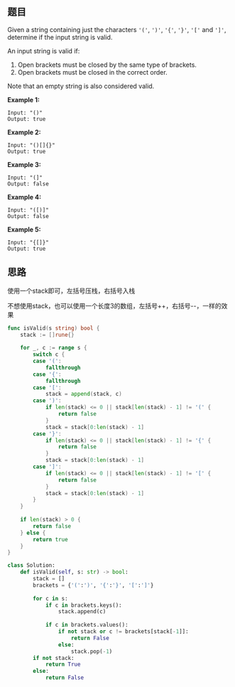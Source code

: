 ## 题目

Given a string containing just the characters `'('`, `')'`, `'{'`, `'}'`, `'['` and `']'`, determine if the input string is valid.

An input string is valid if:

1. Open brackets must be closed by the same type of brackets.
2. Open brackets must be closed in the correct order.

Note that an empty string is also considered valid.

**Example 1:**

```
Input: "()"
Output: true
```

**Example 2:**

```
Input: "()[]{}"
Output: true
```

**Example 3:**

```
Input: "(]"
Output: false
```

**Example 4:**

```
Input: "([)]"
Output: false
```

**Example 5:**

```
Input: "{[]}"
Output: true
```

## 思路

使用一个stack即可，左括号压栈，右括号入栈

不想使用stack，也可以使用一个长度3的数组，左括号++，右括号--，一样的效果

```go
func isValid(s string) bool {
    stack := []rune{}
    
    for _, c := range s {
        switch c {
        case '(':
            fallthrough
        case '{':
            fallthrough
        case '[':
            stack = append(stack, c)
        case ')':
            if len(stack) <= 0 || stack[len(stack) - 1] != '(' {
                return false
            }
            stack = stack[0:len(stack) - 1]
        case '}':
            if len(stack) <= 0 || stack[len(stack) - 1] != '{' {
                return false
            }
            stack = stack[0:len(stack) - 1]
        case ']':
            if len(stack) <= 0 || stack[len(stack) - 1] != '[' {
                return false
            }
            stack = stack[0:len(stack) - 1]
        }
    }
    
    if len(stack) > 0 {
        return false
    } else {
        return true
    }
}
```

```python
class Solution:
    def isValid(self, s: str) -> bool:
        stack = []
        brackets = {'(':')', '{':'}', '[':']'}
        
        for c in s:
            if c in brackets.keys():
                stack.append(c)
                
            if c in brackets.values():
                if not stack or c != brackets[stack[-1]]:
                    return False
                else:
                    stack.pop(-1)
        if not stack:    
            return True
        else:
            return False
```


